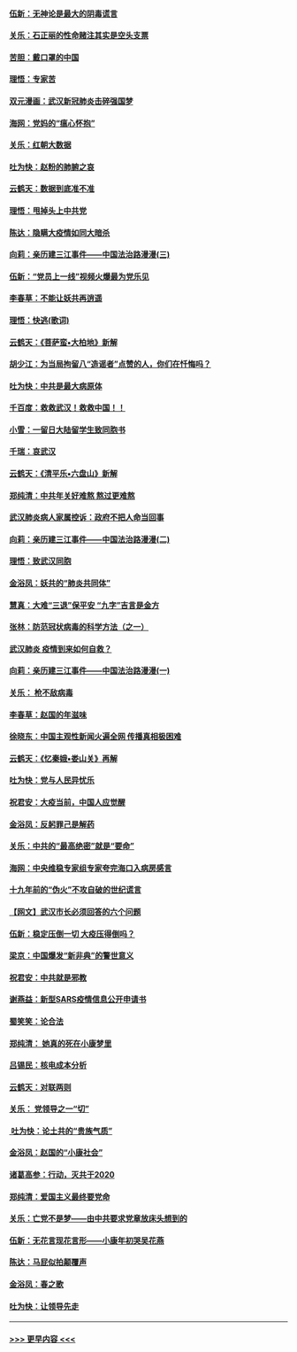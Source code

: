 #### [伍新：无神论是最大的阴毒谎言](../pages/nsc993/n11846129.md?t=02061302) 
#### [关乐：石正丽的性命赌注其实是空头支票](../pages/nsc993/n11846109.md?t=02061302) 
#### [苦胆：戴口罩的中国](../pages/nsc993/n11845576.md?t=02061302) 
#### [理悟：专家苦](../pages/nsc993/n11845564.md?t=02061302) 
#### [双元漫画：武汉新冠肺炎击碎强国梦](../pages/nsc993/n11843320.md?t=02061302) 
#### [海网：党妈的“瘟心怀抱”](../pages/nsc993/n11840740.md?t=02061302) 
#### [关乐：红朝大数据](../pages/nsc993/n11840675.md?t=02061302) 
#### [吐为快：赵粉的肺腑之哀](../pages/nsc993/n11840618.md?t=02061302) 
#### [云鹤天：数据到底准不准](../pages/nsc993/n11840325.md?t=02061302) 
#### [理悟：甩掉头上中共党](../pages/nsc993/n11838826.md?t=02061302) 
#### [陈达：隐瞒大疫情如同大暗杀](../pages/nsc993/n11838771.md?t=02061302) 
#### [向莉：亲历建三江事件——中国法治路漫漫(三)](../pages/nsc993/n11831825.md?t=02061302) 
#### [伍新：“党员上一线”视频火爆最为党乐见](../pages/nsc993/n11838200.md?t=02061302) 
#### [李春草：不能让妖共再逍遥](../pages/nsc993/n11838102.md?t=02061302) 
#### [理悟：快逃(歌词)](../pages/nsc993/n11838083.md?t=02061302) 
#### [云鹤天：《菩萨蛮▪大柏地》新解](../pages/nsc993/n11838059.md?t=02061302) 
#### [胡少江：为当局拘留八“造谣者”点赞的人，你们在忏悔吗？](../pages/nsc993/n11836801.md?t=02061302) 
#### [吐为快：中共是最大病原体](../pages/nsc993/n11836748.md?t=02061302) 
#### [千百度：救救武汉！救救中国！！](../pages/nsc993/n11836145.md?t=02061302) 
#### [小雪：一留日大陆留学生致同胞书](../pages/nsc993/n11834624.md?t=02061302) 
#### [千瑞：哀武汉](../pages/nsc993/n11833647.md?t=02061302) 
#### [云鹤天：《清平乐▪六盘山》新解](../pages/nsc993/n11833611.md?t=02061302) 
#### [郑纯清：中共年关好难熬 熬过更难熬](../pages/nsc993/n11833489.md?t=02061302) 
#### [武汉肺炎病人家属控诉：政府不把人命当回事](../pages/nsc993/n11833205.md?t=02061302) 
#### [向莉：亲历建三江事件——中国法治路漫漫(二)](../pages/nsc993/n11829102.md?t=02061302) 
#### [理悟：致武汉同胞](../pages/nsc993/n11831522.md?t=02061302) 
#### [金浴凤：妖共的“肺炎共同体”](../pages/nsc993/n11829448.md?t=02061302) 
#### [慧真：大难“三退”保平安 “九字”吉言是金方](../pages/nsc993/n11829501.md?t=02061302) 
#### [张林：防范冠状病毒的科学方法（之一）](../pages/nsc993/n11828618.md?t=02061302) 
#### [武汉肺炎 疫情到来如何自救？](../pages/nsc993/n11827632.md?t=02061302) 
#### [向莉：亲历建三江事件——中国法治路漫漫(一)](../pages/nsc993/n11827190.md?t=02061302) 
#### [关乐： 枪不敌病毒](../pages/nsc993/n11826746.md?t=02061302) 
#### [李春草：赵国的年滋味](../pages/nsc993/n11826321.md?t=02061302) 
#### [徐晓东：中国主观性新闻火遍全网 传播真相极困难](../pages/nsc993/n11826508.md?t=02061302) 
#### [云鹤天：《忆秦娥▪娄山关》再解](../pages/nsc993/n11824682.md?t=02061302) 
#### [吐为快：党与人民异忧乐](../pages/nsc993/n11824660.md?t=02061302) 
#### [祝君安：大疫当前，中国人应觉醒](../pages/nsc993/n11821946.md?t=02061302) 
#### [金浴凤：反躬罪己是解药](../pages/nsc993/n11820280.md?t=02061302) 
#### [关乐：中共的“最高绝密”就是“要命”](../pages/nsc993/n11816946.md?t=02061302) 
#### [海网：中央维稳专家组专家夸完海口入病房感言](../pages/nsc993/n11815138.md?t=02061302) 
#### [十九年前的“伪火”不攻自破的世纪谎言](../pages/nsc993/n11813238.md?t=02061302) 
#### [【网文】武汉市长必须回答的六个问题](../pages/nsc993/n11813848.md?t=02061302) 
#### [伍新：稳定压倒一切 大疫压得倒吗？](../pages/nsc993/n11812634.md?t=02061302) 
#### [梁京：中国爆发“新非典”的警世意义](../pages/nsc993/n11812554.md?t=02061302) 
#### [祝君安：中共就是邪教](../pages/nsc993/n11812431.md?t=02061302) 
#### [谢燕益：新型SARS疫情信息公开申请书](../pages/nsc993/n11808840.md?t=02061302) 
#### [蜀笑笑：论合法](../pages/nsc993/n11808064.md?t=02061302) 
#### [郑纯清： 她真的死在小康梦里](../pages/nsc993/n11806623.md?t=02061302) 
#### [吕锡民：核电成本分析](../pages/nsc993/n11806284.md?t=02061302) 
#### [云鹤天：对联两则](../pages/nsc993/n11805957.md?t=02061302) 
#### [关乐： 党领导之一“切”](../pages/nsc993/n11804505.md?t=02061302) 
#### [ 吐为快：论土共的“贵族气质”](../pages/nsc993/n11804490.md?t=02061302) 
#### [金浴凤：赵国的“小康社会”](../pages/nsc993/n11804452.md?t=02061302) 
#### [诸葛高参：行动，灭共于2020](../pages/nsc993/n11804120.md?t=02061302) 
#### [郑纯清：爱国主义最终要党命](../pages/nsc993/n11802197.md?t=02061302) 
#### [关乐：亡党不是梦——由中共要求党章放床头想到的](../pages/nsc993/n11802156.md?t=02061302) 
#### [伍新：无花言现花言形——小康年初哭吴花燕](../pages/nsc993/n11800044.md?t=02061302) 
#### [陈达：马屁似拍颠覆声](../pages/nsc993/n11800010.md?t=02061302) 
#### [金浴凤：春之歌](../pages/nsc993/n11797687.md?t=02061302) 
#### [吐为快：让领导先走](../pages/nsc993/n11797512.md?t=02061302) 

----
#### [ >>> 更早内容 <<< ](../indexes/nsc993-earlier.md)
